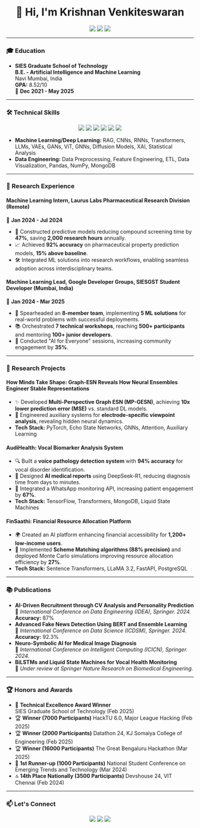 <h1 align="center">👋 Hi, I'm Krishnan Venkiteswaran</h1>

<p align="center">
  <a href="https://www.linkedin.com/in/krishnan-venkiteswaran"><img src="https://img.shields.io/badge/LinkedIn-0077B5?style=flat&logo=linkedin&logoColor=white"></a>
  <a href="mailto:krishnanvignesh148@gmail.com"><img src="https://img.shields.io/badge/Email-D14836?style=flat&logo=gmail&logoColor=white"></a>
  <a href="https://github.com/Krish0909"><img src="https://img.shields.io/badge/GitHub-181717?style=flat&logo=github&logoColor=white"></a>
</p>

---

### 🎓 **Education**
- **SIES Graduate School of Technology**  
  **B.E. - Artificial Intelligence and Machine Learning**  
  Navi Mumbai, India  
  **GPA:** 8.52/10  
  📅 **Dec 2021 - May 2025**

---

### 🛠️ **Technical Skills**
<div align="center">
  <img src="https://img.shields.io/badge/Python-3776AB?style=for-the-badge&logo=python&logoColor=white">
  <img src="https://img.shields.io/badge/SQL-003B57?style=for-the-badge&logo=postgresql&logoColor=white">
  <img src="https://img.shields.io/badge/C++-00599C?style=for-the-badge&logo=cplusplus&logoColor=white">
  <img src="https://img.shields.io/badge/PyTorch-EE4C2C?style=for-the-badge&logo=pytorch&logoColor=white">
  <img src="https://img.shields.io/badge/TensorFlow-FF6F00?style=for-the-badge&logo=tensorflow&logoColor=white">
  <img src="https://img.shields.io/badge/Docker-2496ED?style=for-the-badge&logo=docker&logoColor=white">
</div>

- **Machine Learning/Deep Learning:** RAG, CNNs, RNNs, Transformers, LLMs, VAEs, GANs, ViT, GNNs, Diffusion Models, XAI, Statistical Analysis  
- **Data Engineering:** Data Preprocessing, Feature Engineering, ETL, Data Visualization, Pandas, NumPy, MongoDB  

---

### 🧪 **Research Experience**
#### **Machine Learning Intern, Laurus Labs Pharmaceutical Research Division (Remote)**  
📅 **Jan 2024 - Jul 2024**  
- 🚀 Constructed predictive models reducing compound screening time by **47%**, saving **2,000 research hours** annually.
- 📈 Achieved **92% accuracy** on pharmaceutical property prediction models, **15% above baseline**.
- 🛠️ Integrated ML solutions into research workflows, enabling seamless adoption across interdisciplinary teams.

#### **Machine Learning Lead, Google Developer Groups, SIESGST Student Developer (Mumbai, India)**  
📅 **Jan 2024 - Mar 2025**  
- 🎯 Spearheaded an **8-member team**, implementing **5 ML solutions** for real-world problems with successful deployments.  
- 📚 Orchestrated **7 technical workshops**, reaching **500+ participants** and mentoring **100+ junior developers**.  
- 🌟 Conducted "AI for Everyone" sessions, increasing community engagement by **35%**.

---

### 🚀 **Research Projects**
#### **How Minds Take Shape: Graph-ESN Reveals How Neural Ensembles Engineer Stable Representations**  
- ✨ Developed **Multi-Perspective Graph ESN (MP-GESN)**, achieving **10x lower prediction error (MSE)** vs. standard DL models.  
- 🔬 Engineered auxiliary systems for **electrode-specific viewpoint analysis**, revealing hidden neural dynamics.  
- **Tech Stack:** PyTorch, Echo State Networks, GNNs, Attention, Auxiliary Learning  

#### **AudiHealth: Vocal Biomarker Analysis System**  
- 🔍 Built a **voice pathology detection system** with **94% accuracy** for vocal disorder identification.  
- 📑 Designed **AI medical reports** using DeepSeek-R1, reducing diagnosis time from days to minutes.  
- 📲 Integrated a WhatsApp monitoring API, increasing patient engagement by **67%**.  
- **Tech Stack:** TensorFlow, Transformers, MongoDB, Liquid State Machines  

#### **FinSaathi: Financial Resource Allocation Platform**  
- 🌍 Created an AI platform enhancing financial accessibility for **1,200+ low-income users**.  
- 🧮 Implemented **Scheme Matching algorithms (88% precision)** and deployed Monte Carlo simulations improving resource allocation efficiency by **27%**.  
- **Tech Stack:** Sentence Transformers, LLaMA 3.2, FastAPI, PostgreSQL  

---

### 📚 **Publications**
- **AI-Driven Recruitment through CV Analysis and Personality Prediction**  
  📝 _International Conference on Data Engineering (IDEA), Springer. 2024._  
  **Accuracy:** 87%  
- **Advanced Fake News Detection Using BERT and Ensemble Learning**  
  📝 _International Conference on Data Science (ICDSM), Springer. 2024._  
  **Accuracy:** 92.3%  
- **Neuro-Symbolic AI for Medical Image Diagnosis**  
  📝 _International Conference on Intelligent Computing (ICICN), Springer. 2024._  
- **BiLSTMs and Liquid State Machines for Vocal Health Monitoring**  
  📝 _Under review at Springer Nature Research on Biomedical Engineering._  

---

### 🏆 **Honors and Awards**
- 🥇 **Technical Excellence Award Winner**  
  SIES Graduate School of Technology (Feb 2025)  
- 🏆 **Winner (7000 Participants)** HackTU 6.0, Major League Hacking (Feb 2025)  
- 🏆 **Winner (2000 Participants)** Datathon 24, KJ Somaiya College of Engineering (Feb 2025)  
- 🏆 **Winner (16000 Participants)** The Great Bengaluru Hackathon (Mar 2025)  
- 🥈 **1st Runner-up (1000 Participants)** National Student Conference on Emerging Trends and Technology (Mar 2024)  
- 🔝 **14th Place Nationally (3500 Participants)** Devshouse 24, VIT Chennai (Feb 2024)  

---

### 📫 **Let's Connect**
<p align="center">
  <a href="https://www.linkedin.com/in/krishnan-venkiteswaran"><img src="https://img.shields.io/badge/LinkedIn-0077B5?style=for-the-badge&logo=linkedin&logoColor=white"></a>
  <a href="https://github.com/Krish0909"><img src="https://img.shields.io/badge/GitHub-181717?style=for-the-badge&logo=github&logoColor=white"></a>
  <a href="mailto:krishnanvignesh148@gmail.com"><img src="https://img.shields.io/badge/Email-D14836?style=for-the-badge&logo=gmail&logoColor=white"></a>
</p>